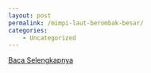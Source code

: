 ```yaml
---
layout: post
permalink: /mimpi-laut-berombak-besar/
categories:
    - Uncategorized
---
```


[Baca Selengkapnya](/02)